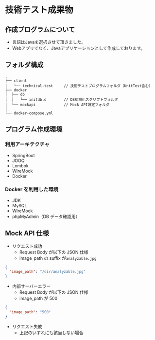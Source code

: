 # 技術テスト成果物

## 作成プログラムについて

- 言語はJavaを選択させて頂きました。
- Webアプリでなく、Javaアプリケーションとして作成しております。

## フォルダ構成

```
.
├── client
│   └── technical-test     // 技術テストプログラムフォルダ（UnitTest含む）
├── docker
│  ├── db
│  │   └── initdb.d        // DB初期化スクリプトフォルダ
│  └── mockapi             // Mock API設定フォルダ
│
└── docker-compose.yml
```

## プログラム作成環境

### 利用アーキテクチャ

- SpringBoot
- JOOQ
- Lombok
- WireMock
- Docker

### Docker を利用した環境

- JDK
- MySQL
- WireMock
- phpMyAdmin（DB データ確認用）

## Mock API 仕様

- リクエスト成功
  - Request Body が以下の JSON 仕様
  - image_path の suffix が`analyzable.jpg`

```JSON
{
  "image_path": "/dir/analyzable.jpg"
}
```

- 内部サーバーエラー
  - Request Body が以下の JSON 仕様
  - image_path が 500

```JSON
{
  "image_path": "500"
}
```

- リクエスト失敗
  - 上記のいずれにも該当しない場合
